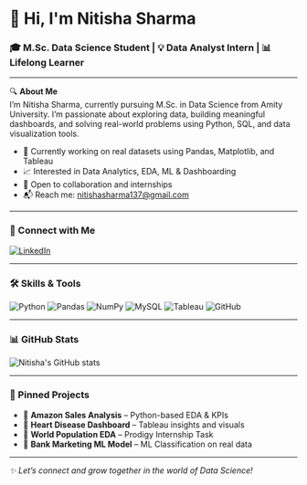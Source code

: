 # 👋 Hi, I'm Nitisha Sharma

### 🎓 M.Sc. Data Science Student | 💡 Data Analyst Intern | 📊 Lifelong Learner

---

🔍 **About Me**  
I’m Nitisha Sharma, currently pursuing M.Sc. in Data Science from Amity University. I’m passionate about exploring data, building meaningful dashboards, and solving real-world problems using Python, SQL, and data visualization tools.

- 🔭 Currently working on real datasets using Pandas, Matplotlib, and Tableau  
- 📈 Interested in Data Analytics, EDA, ML & Dashboarding  
- 🤝 Open to collaboration and internships  
- 📬 Reach me: nitishasharma137@gmail.com  

---

### 🔗 Connect with Me  
[![LinkedIn](https://img.shields.io/badge/LinkedIn-blue?logo=linkedin)](https://www.linkedin.com/in/nitishasharma/)

---

### 🛠️ Skills & Tools  
![Python](https://img.shields.io/badge/Python-3670A0?style=for-the-badge&logo=python&logoColor=ffdd54)
![Pandas](https://img.shields.io/badge/Pandas-150458?style=for-the-badge&logo=pandas)
![NumPy](https://img.shields.io/badge/NumPy-013243?style=for-the-badge&logo=numpy)
![MySQL](https://img.shields.io/badge/MySQL-00000F?style=for-the-badge&logo=mysql)
![Tableau](https://img.shields.io/badge/Tableau-E97627?style=for-the-badge&logo=tableau)
![GitHub](https://img.shields.io/badge/GitHub-181717?style=for-the-badge&logo=github)

---

### 📊 GitHub Stats  
![Nitisha's GitHub stats](https://github-readme-stats.vercel.app/api?username=Nitisha-Sharma11&show_icons=true&theme=radical)

---

### 📌 Pinned Projects  
- 📁 **Amazon Sales Analysis** – Python-based EDA & KPIs  
- 📁 **Heart Disease Dashboard** – Tableau insights and visuals  
- 📁 **World Population EDA** – Prodigy Internship Task  
- 📁 **Bank Marketing ML Model** – ML Classification on real data

---

_✨ Let’s connect and grow together in the world of Data Science!_
